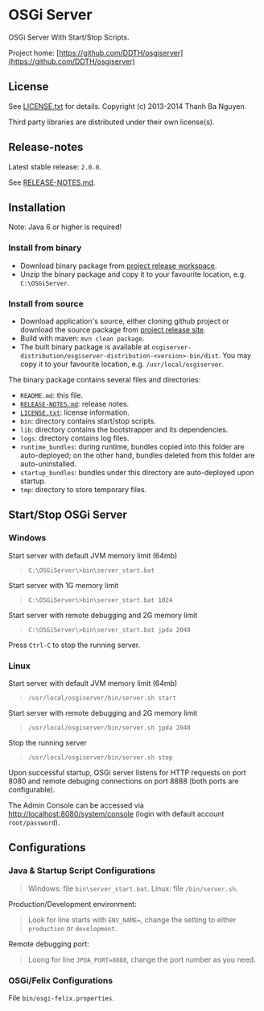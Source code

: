 OSGi Server
===========

OSGi Server With Start/Stop Scripts.

Project home:
[https://github.com/DDTH/osgiserver](https://github.com/DDTH/osgiserver)


## License ##

See [LICENSE.txt](LICENSE.txt) for details. Copyright (c) 2013-2014 Thanh Ba Nguyen.

Third party libraries are distributed under their own license(s).


## Release-notes ##

Latest stable release: `2.0.0`.

See [RELEASE-NOTES.md](RELEASE-NOTES.md).


## Installation ##

Note: Java 6 or higher is required!

### Install from binary ###

- Download binary package from [project release workspace](https://github.com/DDTH/osgiserver/releases).
- Unzip the binary package and copy it to your favourite location, e.g. `C:\OSGiServer`.

### Install from source ###

- Download application's source, either cloning github project or download the source package from [project release site](https://github.com/DDTH/osgiserver/releases).
- Build with maven: `mvn clean package`.
- The built binary package is available at `osgiserver-distribution/osgiserver-distribution-<version>-bin/dist`. You may copy it to your favourite location, e.g. `/usr/local/osgiserver`.

The binary package contains several files and directories:

- `README.md`: this file.
- [`RELEASE-NOTES.md`](RELEASE-NOTES.md): release notes.
- [`LICENSE.txt`](LICENSE.txt): license information.
- `bin`: directory contains start/stop scripts.
- `lib`: directory contains the bootstrapper and its dependencies.
- `logs`: directory contains log files.
- `runtime_bundles`: during runtime, bundles copied into this folder are auto-deployed; on the other hand, bundles deleted from this folder are auto-uninstalled.
- `startup_bundles`: bundles under this directory are auto-deployed upon startup.
- `tmp`: directory to store temporary files.


## Start/Stop OSGi Server ##

### Windows ###

Start server with default JVM memory limit (64mb)
> `C:\OSGiServer\>bin\server_start.bat`

Start server with 1G memory limit
> `C:\OSGiServer\>bin\server_start.bat 1024`

Start server with remote debugging and 2G memory limit
> `C:\OSGiServer\>bin\server_start.bat jpda 2048`

Press `Ctrl-C` to stop the running server.


### Linux ###

Start server with default JVM memory limit (64mb)
> `/usr/local/osgiserver/bin/server.sh start`

Start server with remote debugging and 2G memory limit
> `/usr/local/osgiserver/bin/server.sh jpda 2048`

Stop the running server
> `/usr/local/osgiserver/bin/server.sh stop`

Upon successful startup, OSGi server listens for HTTP requests on port 8080 and remote debuging connections on port 8888 (both ports are configurable).

The Admin Console can be accessed via [http://localhost:8080/system/console](http://localhost:8080/system/console) (login with default account `root/password`).


## Configurations ##

### Java & Startup Script Configurations ###

> Windows: file `bin\server_start.bat`. Linux: file `/bin/server.sh`.

Production/Development environment:
> Look for line starts with `ENV_NAME=`, change the setting to either `production` or `development`.

Remote debugging port:
> Loong for line `JPDA_PORT=8888`, change the port number as you need.

### OSGi/Felix Configurations ###

File `bin/osgi-felix.properties`.
